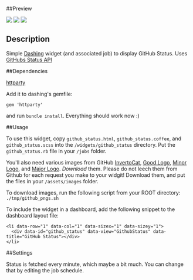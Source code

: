 ##Preview

![](http://i.imgur.com/TVEgvie.png)
![](http://i.imgur.com/Du2Bgts.png)
![](http://i.imgur.com/q6dVN4j.png)

## Description

Simple [Dashing](http://shopify.github.com/dashing) widget (and associated job) to display GitHub Status. Uses [GitHubs Status API](https://status.github.com/)

##Dependencies

[httparty](http://rubygems.org/gems/httparty)

Add it to dashing's gemfile:

    gem 'httparty'
    
and run `bundle install`. Everything should work now :)

##Usage

To use this widget, copy `github_status.html`, `github_status.coffee`, and `github_status.scss` into the `/widgets/github_status` directory. Put the `github_status.rb` file in your `/jobs` folder.

You'll also need various images from GitHub [InvertoCat](https://status.github.com/images/invertocat.png), [Good Logo](https://status.github.com/images/logo-good.png), [Minor Logo](https://status.github.com/images/logo-minor.png), and [Major Logo](https://status.github.com/images/logo-major.png).  *Download* them. Please do not leech them from Github for each request you make to your widgit! Download them, and put the files in your `/assets/images` folder.

To download images, run the following script from your ROOT directory: `./tmp/github_pngs.sh`

To include the widget in a dashboard, add the following snippet to the dashboard layout file:

    <li data-row="1" data-col="1" data-sizex="1" data-sizey="1">
      <div data-id="github_status" data-view="GithubStatus" data-title="GitHub Status"></div>
    </li>

##Settings

Status is fetched every minute, which maybe a bit much. You can change that by editing the job schedule.